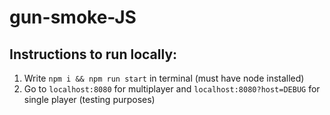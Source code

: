 # gun-smoke-JS

## Instructions to run locally:
1. Write `npm i && npm run start` in terminal (must have node installed)
2. Go to `localhost:8080` for multiplayer and `localhost:8080?host=DEBUG` for single player (testing purposes)
